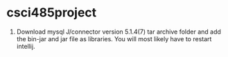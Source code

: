 # csci485project
1) Download mysql J/connector version 5.1.4(7) tar archive folder and add the bin-jar and jar file as libraries. You will most likely have to restart intellij.
